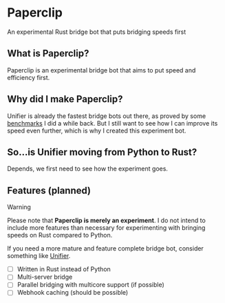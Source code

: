 # Paperclip
An experimental Rust bridge bot that puts bridging speeds first

## What is Paperclip?
Paperclip is an experimental bridge bot that aims to put speed and efficiency first.

## Why did I make Paperclip?
Unifier is already the fastest bridge bots out there, as proved by some
[benchmarks](https://wiki.unifierhq.org/compare/benchmarks) I did a while back. But I still want to see
how I can improve its speed even further, which is why I created this experiment bot.

## So...is Unifier moving from Python to Rust?
Depends, we first need to see how the experiment goes.

## Features (planned)
> [!WARNING]
> Please note that **Paperclip is merely an experiment**. I do not intend to include more features than
> necessary for experimenting with bringing speeds on Rust compared to Python.
>
> If you need a more mature and feature complete bridge bot, consider something like
> [Unifier](https://github.com/UnifierHQ/unifier).

- [ ] Written in Rust instead of Python
- [ ] Multi-server bridge
- [ ] Parallel bridging with multicore support (if possible)
- [ ] Webhook caching (should be possible)
